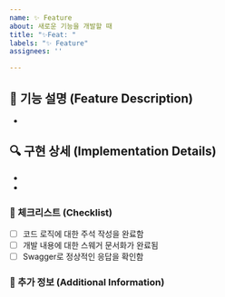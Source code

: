 ```yaml
---
name: ✨ Feature
about: 새로운 기능을 개발할 때
title: "✨Feat: "
labels: "✨ Feature"
assignees: ''

---
```


## 🚀 기능 설명 (Feature Description)

-

## 🔍 구현 상세 (Implementation Details)

-
-

### 📌 체크리스트 (Checklist)

- [ ] 코드 로직에 대한 주석 작성을 완료함
- [ ] 개발 내용에 대한 스웨거 문서화가 완료됨
- [ ] Swagger로 정상적인 응답을 확인함

### 📝 추가 정보 (Additional Information)
